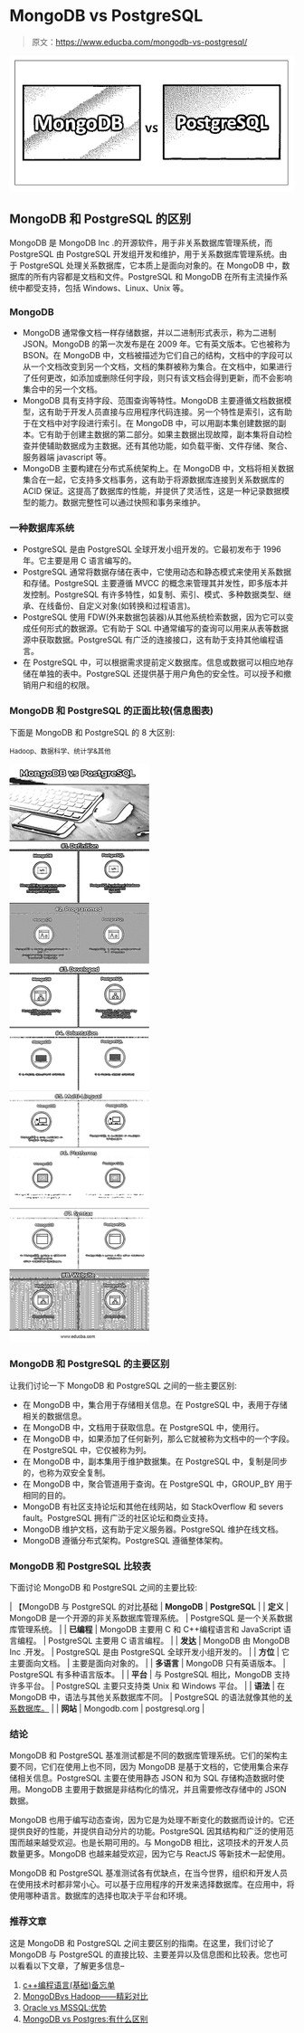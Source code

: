 # MongoDB vs PostgreSQL

> 原文：<https://www.educba.com/mongodb-vs-postgresql/>

![MongoDB vs PostgreSQL](img/da1862634fda20a3e85c6ab3f825b1ea.png)



## MongoDB 和 PostgreSQL 的区别

MongoDB 是 MongoDB Inc .的开源软件，用于非关系数据库管理系统，而 PostgreSQL 由 PostgreSQL 开发组开发和维护，用于关系数据库管理系统。由于 PostgreSQL 处理关系数据库，它本质上是面向对象的。在 MongoDB 中，数据库的所有内容都是文档和文件。PostgreSQL 和 MongoDB 在所有主流操作系统中都受支持，包括 Windows、Linux、Unix 等。

### MongoDB

*   MongoDB 通常像文档一样存储数据，并以二进制形式表示，称为二进制 JSON。MongoDB 的第一次发布是在 2009 年。它有英文版本。它也被称为 BSON。在 MongoDB 中，文档被描述为它们自己的结构，文档中的字段可以从一个文档改变到另一个文档，文档的集群被称为集合。在文档中，如果进行了任何更改，如添加或删除任何字段，则只有该文档会得到更新，而不会影响集合中的另一个文档。
*   MongoDB 具有支持字段、范围查询等特性。MongoDB 主要遵循文档数据模型，这有助于开发人员直接与应用程序代码连接。另一个特性是索引，这有助于在文档中对字段进行索引。在 MongoDB 中，可以用副本集创建数据的副本。它有助于创建主数据的第二部分。如果主数据出现故障，副本集将自动检查并使辅助数据成为主数据。还有其他功能，如负载平衡、文件存储、聚合、服务器端 javascript 等。
*   MongoDB 主要构建在分布式系统架构上。在 MongoDB 中，文档将相关数据集合在一起，它支持多文档事务，这有助于将源数据库连接到关系数据库的 ACID 保证。这提高了数据库的性能，并提供了灵活性，这是一种记录数据模型的能力。数据完整性可以通过快照和事务来维护。

### 一种数据库系统

*   PostgreSQL 是由 PostgreSQL 全球开发小组开发的。它最初发布于 1996 年。它主要是用 C 语言编写的。
*   PostgreSQL 通常将数据存储在表中，它使用动态和静态模式来使用关系数据和存储。PostgreSQL 主要遵循 MVCC 的概念来管理其并发性，即多版本并发控制。PostgreSQL 有许多特性，如复制、索引、模式、多种数据类型、继承、在线备份、自定义对象(如转换和过程语言)。
*   PostgreSQL 使用 FDW(外来数据包装器)从其他系统检索数据，因为它可以变成任何形式的数据源。它有助于 SQL 中通常编写的查询可以用来从表等数据源中获取数据。PostgreSQL 有广泛的连接接口，这有助于支持其他编程语言。
*   在 PostgreSQL 中，可以根据需求提前定义数据库。信息或数据可以相应地存储在单独的表中。PostgreSQL 还提供基于用户角色的安全性。可以授予和撤销用户和组的权限。

### MongoDB 和 PostgreSQL 的正面比较(信息图表)

下面是 MongoDB 和 PostgreSQL 的 8 大区别:

<small>Hadoop、数据科学、统计学&其他</small>

![MongoDB vs PostgreSQL Infographics](img/ea7b6e6003368e5324827c43c6fea856.png)



### MongoDB 和 PostgreSQL 的主要区别

让我们讨论一下 MongoDB 和 PostgreSQL 之间的一些主要区别:

*   在 MongoDB 中，集合用于存储相关信息。在 PostgreSQL 中，表用于存储相关的数据信息。
*   在 MongoDB 中，文档用于获取信息。在 PostgreSQL 中，使用行。
*   在 MongoDB 中，如果添加了任何新列，那么它就被称为文档中的一个字段。在 PostgreSQL 中，它仅被称为列。
*   在 MongoDB 中，副本集用于维护数据集。在 PostgreSQL 中，复制是同步的，也称为双安全复制。
*   在 MongoDB 中，聚合管道用于查询。在 PostgreSQL 中，GROUP_BY 用于相同的目的。
*   MongoDB 有社区支持论坛和其他在线网站，如 StackOverflow 和 severs fault。PostgreSQL 拥有广泛的社区论坛和商业支持。
*   MongoDB 维护文档，这有助于定义服务器。PostgreSQL 维护在线文档。
*   MongoDB 遵循分布式架构。PostgreSQL 遵循整体架构。

### MongoDB 和 PostgreSQL 比较表

下面讨论 MongoDB 和 PostgreSQL 之间的主要比较:

| 【MongoDB 与 PostgreSQL 的对比基础 | **MongoDB** | **PostgreSQL** |
| **定义** | MongoDB 是一个开源的非关系数据库管理系统。 | PostgreSQL 是一个关系数据库管理系统。 |
| **已编程** | MongoDB 主要用 C 和 C++编程语言和 JavaScript 语言编程。 | PostgreSQL 主要用 C 语言编程。 |
| **发达** | MongoDB 由 MongoDB Inc .开发。 | PostgreSQL 是由 PostgreSQL 全球开发小组开发的。 |
| **方位** | 它主要面向文档。 | 主要是面向对象的。 |
| **多语言** | MongoDB 只有英语版本。 | PostgreSQL 有多种语言版本。 |
| **平台** | 与 PostgreSQL 相比，MongoDB 支持许多平台。 | PostgreSQL 主要只支持类 Unix 和 Windows 平台。 |
| **语法** | 在 MongoDB 中，语法与其他关系数据库不同。 | PostgreSQL 的语法就像其他的[关系数据库。](https://www.educba.com/relational-database/) |
| **网站** | Mongodb.com | postgresql.org |

### 结论

MongoDB 和 PostgreSQL 基准测试都是不同的数据库管理系统。它们的架构主要不同，它们在使用上也不同，因为 MongoDB 是基于文档的，它使用集合来存储相关信息。PostgreSQL 主要在使用静态 JSON 和为 SQL 存储构造数据时使用。MongoDB 主要用于数据是非结构化的情况，并且需要修改存储中的 JSON 数据。

MongoDB 也用于编写动态查询，因为它是为处理不断变化的数据而设计的。它还提供良好的性能，并提供自动分片的功能。PostgreSQL 因其结构和广泛的使用范围而越来越受欢迎。也是长期可用的。与 MongoDB 相比，这项技术的开发人员数量更多。MongoDB 也越来越受欢迎，因为它与 ReactJS 等新技术一起使用。

MongoDB 和 PostgreSQL 基准测试各有优缺点，在当今世界，组织和开发人员在使用技术时都非常小心。可以基于应用程序的开发来选择数据库。在应用中，将使用哪种语言。数据库的选择也取决于平台和环境。

### 推荐文章

这是 MongoDB 和 PostgreSQL 之间主要区别的指南。在这里，我们讨论了 MongoDB 与 PostgreSQL 的直接比较、主要差异以及信息图和比较表。您也可以看看以下文章，了解更多信息–

1.  [c++编程语言(基础)备忘单](https://www.educba.com/c-programming-language-basics/)
2.  [MongoDB](https://www.educba.com/hadoop-vs-mongodb/)[vs Hadoop——精彩对比](https://www.educba.com/hadoop-vs-mongodb/)
3.  [Oracle vs MSSQL:优势](https://www.educba.com/oracle-vs-mssql/)
4.  [MongoDB vs Postgres:有什么区别](https://www.educba.com/mongodb-vs-postgres/)





